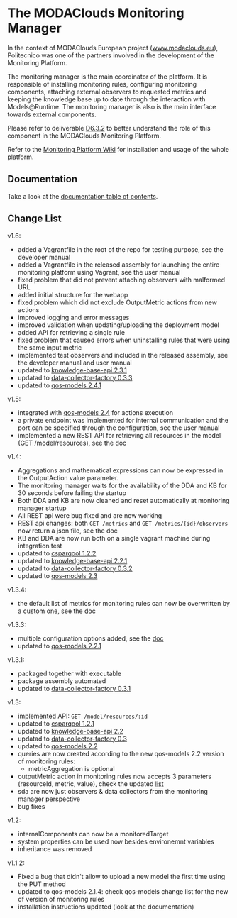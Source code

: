 The MODAClouds Monitoring Manager
=============================

In the context of MODAClouds European project (www.modaclouds.eu), Politecnico was
one of the partners involved in the development of the Monitoring Platform.

The monitoring manager is the main coordinator of the platform. 
It is responsible of installing monitoring rules, configuring monitoring components,
 attaching external observers to requested metrics and keeping the knowledge 
 base up to date through the interaction with Models@Runtime. The monitoring manager is also 
 is the main interface towards external components.

Please refer to deliverable [D6.3.2](http://www.modaclouds.eu/publications/public-deliverables/) 
to better understand the role of this component in the MODAClouds Monitoring Platform.

Refer to the [Monitoring Platform Wiki](https://github.com/deib-polimi/modaclouds-monitoring-manager/wiki) for installation and usage of the whole platform.

## Documentation

Take a look at the [documentation table of contents](doc/TOC.md).

## Change List

v1.6:
* added a Vagrantfile in the root of the repo for testing purpose, see the developer manual
* added a Vagrantfile in the released assembly for launching the entire monitoring platform using Vagrant, see the user manual
* fixed problem that did not prevent attaching observers with malformed URL
* added initial structure for the webapp
* fixed problem which did not exclude OutputMetric actions from new actions
* improved logging and error messages
* improved validation when updating/uploading the deployment model
* added API for retrieving a single rule
* fixed problem that caused errors when uninstalling rules that were using the same input metric
* implemented test observers and included in the released assembly, see the developer manual and user manual
* updated to [knowledge-base-api 2.3.1](https://github.com/deib-polimi/modaclouds-knowledge-base-api/releases/tag/v2.3.1)
* updatad to [data-collector-factory 0.3.3](https://github.com/deib-polimi/modaclouds-data-collector-factory/releases/tag/v0.3.3)
* updated to [qos-models 2.4.1](https://github.com/deib-polimi/modaclouds-qos-models/releases/tag/v2.4.1)

v1.5:
* integrated with [qos-models 2.4](https://github.com/deib-polimi/modaclouds-qos-models/releases/tag/v2.4) for actions execution
* a private endpoint was implemented for internal communication and the port can be specified through the configuration, see the user manual
* implemented a new REST API for retrieving all resources in the model (GET /model/resources), see the doc 

v1.4:
* Aggregations and mathematical expressions can now be expressed in the OutputAction value parameter.
* The monitoring manager waits for the availability of the DDA and KB for 30 seconds before failing the startup 
* Both DDA and KB are now cleaned and reset automatically at monitoring manager startup
* All REST api were bug fixed and are now working
* REST api changes: both `GET /metrics` and `GET /metrics/{id}/observers` now return a json file, see the doc
* KB and DDA are now run both on a single vagrant machine during integration test
* updated to [csparqool 1.2.2](https://github.com/deib-polimi/csparqool/releases/tag/v1.2.2)
* updated to [knowledge-base-api 2.2.1](https://github.com/deib-polimi/modaclouds-knowledge-base-api/releases/tag/v2.2.1)
* updatad to [data-collector-factory 0.3.2](https://github.com/deib-polimi/modaclouds-data-collector-factory/releases/tag/v0.3.2)
* updated to [qos-models 2.3](https://github.com/deib-polimi/modaclouds-qos-models/releases/tag/v2.3)

v1.3.4:
* the default list of metrics for monitoring rules can now be overwritten by a custom one, see the [doc](https://github.com/deib-polimi/modaclouds-monitoring-manager/blob/master/doc/user-manual.md#usage)

v1.3.3:
* multiple configuration options added, see the [doc](https://github.com/deib-polimi/modaclouds-monitoring-manager/blob/master/doc/user-manual.md#usage)
* updated to [qos-models 2.2.1](https://github.com/deib-polimi/modaclouds-qos-models/releases/tag/v2.2.1)

v1.3.1:
* packaged together with executable
* package assembly automated
* updated to [data-collector-factory 0.3.1](https://github.com/deib-polimi/modaclouds-data-collector-factory/releases/tag/v0.3.1)

v1.3:
* implemented API: `GET /model/resources/:id`
* updated to [csparqool 1.2.1](https://github.com/deib-polimi/csparqool/releases/tag/v1.2.1)
* updated to [knowledge-base-api 2.2](https://github.com/deib-polimi/modaclouds-knowledge-base-api/releases/tag/v2.2)
* updatad to [data-collector-factory 0.3](https://github.com/deib-polimi/modaclouds-data-collector-factory/releases/tag/v0.3)
* updated to [qos-models 2.2](https://github.com/deib-polimi/modaclouds-qos-models/releases/tag/v2.2)
* queries are now created according to the new qos-models 2.2 version of monitoring rules:
  * metricAggregation is optional
* outputMetric action in monitoring rules now accepts 3 parameters (resourceId, metric, value), check the updated [list](https://github.com/deib-polimi/modaclouds-qos-models/blob/master/src/main/resources/monitoring_actions.xml)
* sda are now just observers & data collectors from the monitoring manager perspective
* bug fixes

v1.2:
* internalComponents can now be a monitoredTarget
* system properties can be used now besides environemnt variables
* inheritance was removed

v1.1.2:

* Fixed a bug that didn't allow to upload a new model the first time using the PUT method
* updated to qos-models 2.1.4: check qos-models change list for the new of version of monitoring rules
* installation instructions updated (look at the documentation)
